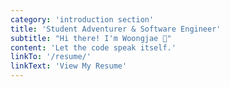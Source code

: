 ```yaml
---
category: 'introduction section'
title: 'Student Adventurer & Software Engineer'
subtitle: "Hi there! I'm Woongjae 👋"
content: 'Let the code speak itself.'
linkTo: '/resume/'
linkText: 'View My Resume'
---
```

